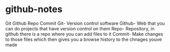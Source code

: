 # github-notes
Git     Github     Repo     Commit 
Git- Version control software 
Github- Web that you can do projects that have version control on them 
Repo- Repository, in github there is a repo where you can add files to it 
Commit- Make changes to those files which then gives you a browse history to the chnages youve made
